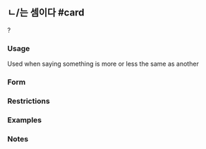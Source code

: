 ## ㄴ/는 셈이다 #card
?
### Usage
Used when saying something is more or less the same as another
### Form

### Restrictions
### Examples
### Notes
